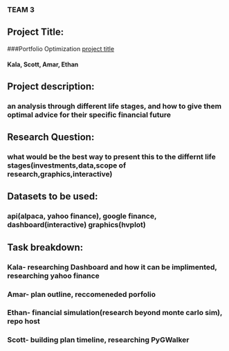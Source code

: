 
### TEAM 3
## Project Title: 
###Portfolio Optimization
[project title](https://github.com/EthanB1/Team-3-Project)
#### Kala, Scott, Amar, Ethan
## Project description:
### an analysis through different life stages, and how to give them optimal advice for their specific financial future
## Research Question:
### what would be the best way to present this to the differnt life stages(investments,data,scope of research,graphics,interactive)
## Datasets to be used:
### api(alpaca, yahoo finance), google finance,  dashboard(interactive) graphics(hvplot)
## Task breakdown:
### Kala- researching Dashboard and how it can be implimented, researching yahoo finance
### Amar- plan outline, reccomeneded porfolio
### Ethan- financial simulation(research beyond monte carlo sim), repo host
### Scott- building plan timeline, researching PyGWalker 

